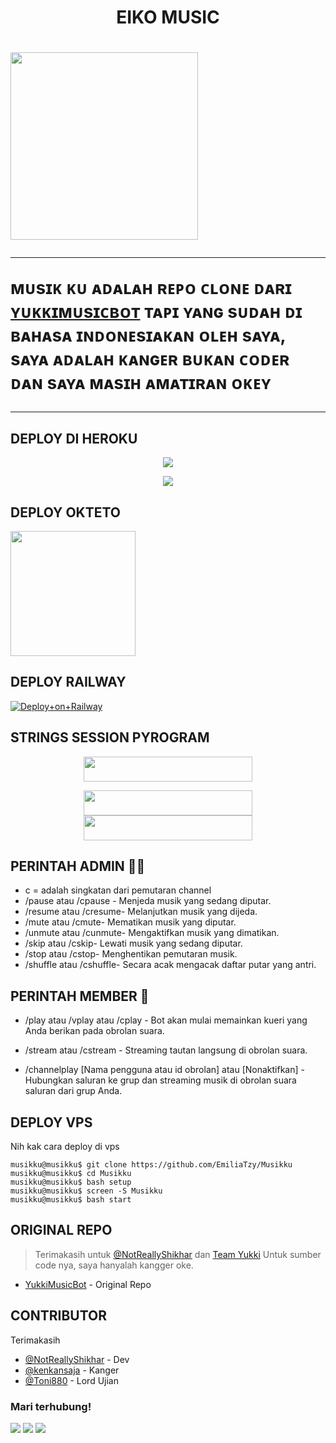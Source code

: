 <h1><p align="center"><a>EIKO MUSIC</a><p/><h1/>
<p align="left"><a href="https://github.com/EmiliaTzy/Musikku"><img src="https://encrypted-tbn0.gstatic.com/images?q=tbn:ANd9GcTeqC70Mvr59Ntp9p0DbjkNqmdpMvVeqXjZqQ&usqp=CAU"width="300"heigh="100" /></a></p>

---
ᴍᴜsɪᴋ  ᴋᴜ  ᴀᴅᴀʟᴀʜ  ʀᴇᴘᴏ  ᴄʟᴏɴᴇ  ᴅᴀʀɪ  [ʏᴜᴋᴋɪᴍᴜsɪᴄʙᴏᴛ](https://github.com/TeamYukki/YukkiMusicBot)  ᴛᴀᴘɪ  ʏᴀɴɢ  sᴜᴅᴀʜ  ᴅɪ  ʙᴀʜᴀsᴀ  ɪɴᴅᴏɴᴇsɪᴀᴋᴀɴ  ᴏʟᴇʜ  sᴀʏᴀ,  sᴀʏᴀ  ᴀᴅᴀʟᴀʜ  ᴋᴀɴɢᴇʀ  ʙᴜᴋᴀɴ  ᴄᴏᴅᴇʀ  ᴅᴀɴ  sᴀʏᴀ  ᴍᴀsɪʜ  ᴀᴍᴀᴛɪʀᴀɴ  ᴏᴋᴇʏ
___

## DEPLOY DI HEROKU

<p align="center"><a href="https://ice-iota-kohl.vercel.app"><img src="https://telegra.ph/file/6630257821911f10089b5.jpg" /></a></p>
<p align="center"><a href="https://telegram.dog/XTZ_HerokuBot?start=a2Vua2Fuc2FqYS9NdXNpa2t1IE11c2lra3U"><img src="https://telegra.ph/file/70966bb4b212649afc8dc.jpg" /></a></p>


## DEPLOY OKTETO

<a href="https://cloud.okteto.com/deploy?repository=https://github.com/kenkansaja/Musikku"><img src="https://img.shields.io/badge/Deploy%20To%20Okteto-informational?style=for-the-badge&logo=Okteto" width="200"/></a>

## DEPLOY RAILWAY
[![Deploy+on+Railway](https://railway.app/button.svg)](https://railway.app/new/template?template=https://github.com/EmiliaTzy/Musikku) 

## STRINGS SESSION PYROGRAM

<p align="center"><a href="https://replit.com/@kenkannih/strings-session#main.py"><img src="https://img.shields.io/badge/REPLIT-STRINGS-yellow?style=plastic&logo=replit&logoColor=yellow"width="270" height="40" /></a></p>

<p align="center">
<a href="https://t.me/StringManRobot"><img src="https://img.shields.io/badge/STRING-BOT-green?style=plastic&logo=Telegram"width="270" height="40"  /></a>
<a href="https://t.me/kenkanrobot"><img src="https://img.shields.io/badge/BOT API HASH-DAN APP ID-gold?style=plastic&logo=Telegram&logoColor=yellow"width="270" height="40" /></a>
</p>

## PERINTAH ADMIN 🧑‍✈️

- c = adalah singkatan dari pemutaran channel
- /pause atau /cpause - Menjeda musik yang sedang diputar.
- /resume atau /cresume- Melanjutkan musik yang dijeda.
- /mute atau /cmute- Mematikan musik yang diputar.
- /unmute atau /cunmute- Mengaktifkan musik yang dimatikan.
- /skip atau /cskip- Lewati musik yang sedang diputar.
- /stop atau /cstop- Menghentikan pemutaran musik.
- /shuffle atau /cshuffle- Secara acak mengacak daftar putar yang antri.

## PERINTAH MEMBER 👥
- /play atau /vplay atau /cplay - Bot akan mulai memainkan kueri yang Anda berikan pada obrolan suara.

- /stream atau /cstream - Streaming tautan langsung di obrolan suara.

- /channelplay [Nama pengguna atau id obrolan] atau [Nonaktifkan] - Hubungkan saluran ke grup dan streaming musik di obrolan suara saluran dari grup Anda.
## DEPLOY VPS
Nih kak cara deploy di vps
```console
musikku@musikku$ git clone https://github.com/EmiliaTzy/Musikku
musikku@musikku$ cd Musikku
musikku@musikku$ bash setup
musikku@musikku$ screen -S Musikku
musikku@musikku$ bash start
```
## ORIGINAL REPO
> Terimakasih untuk [@NotReallyShikhar](https://github.com/NotReallyShikhar) dan [Team Yukki](https://github.com/TeamYukki) Untuk sumber code nya, saya hanyalah kangger oke.

- [YukkiMusicBot](https://github.com/TeamYukki/YukkiMusicBot) - Original Repo

## CONTRIBUTOR
Terimakasih
- [@NotReallyShikhar](https://github.com/NotReallyShikhar) - Dev
- [@kenkansaja](https://github.com/kenkansaja) - Kanger
- [@Toni880](https://github.com/Toni880) - Lord Ujian


### Mari terhubung!
<p>
    <a href="https://t.me/tth_kiya98"><img src="https://img.shields.io/badge/Owner-white.svg?style=for-the-badge&logo=Telegram"></a>
    <a href="https://t.me/CatatanAzDay"><img src="https://img.shields.io/badge/Join-Group%20Support-red.svg?style=for-the-badge&logo=Telegram"></a>
    <a href="https://t.me/CatatanAz"><img src="https://img.shields.io/badge/Join-Updates%20Channel-white.svg?style=for-the-badge&logo=Telegram"></a>
